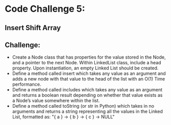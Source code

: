 # Code Challenge 5:

## Insert Shift Array

## Challenge:
* Create a Node class that has properties for the value stored in the Node, and a pointer to the next Node. Within LinkedList class, include a head property. Upon instantiation, an empty Linked List should be created.
* Define a method called insert which takes any value as an argument and adds a new node with that value to the head of the list with an O(1) Time performance.
* Define a method called includes which takes any value as an argument and returns a boolean result depending on whether that value exists as a Node’s value somewhere within the list.
* Define a method called toString (or str in Python) which takes in no arguments and returns a string representing all the values in the Linked List, formatted as: "{ a } -> { b } -> { c } -> NULL"
